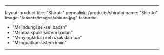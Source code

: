 <!-- products/shiruto.md -->
---
layout: product
title: "Shiruto"
permalink: /products/shiruto/
name: "Shiruto"
image: "/assets/images/shiruto.jpg"
features:
  - "Melindungi sel-sel badan"
  - "Membaikpulih sistem badan"
  - "Menyingkirkan sel rosak dan tua"
  - "Menguatkan sistem imun"
---